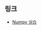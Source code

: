 ## 링크

- [Numpy 실습](https://colab.research.google.com/github/teddylee777/code-challenge/blob/main/01-Numpy/01-Numpy-%EB%84%98%ED%8C%8C%EC%9D%B4-(%EC%8B%A4%EC%8A%B5).ipynb)
